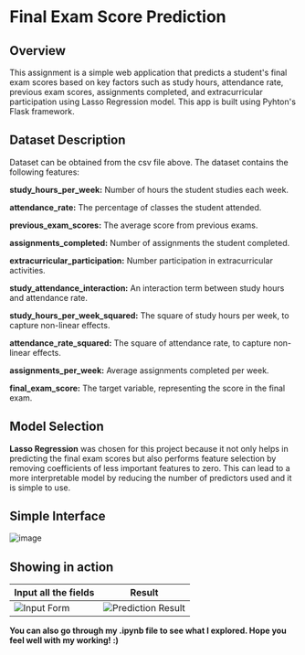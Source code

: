 # Final Exam Score Prediction

## Overview
This assignment is a simple web application that predicts a student's final exam scores based on key factors such as study hours, attendance rate, previous exam scores, assignments completed, and extracurricular participation using Lasso Regression model. This app is built using Pyhton's Flask framework.
 
## Dataset Description
Dataset can be obtained from the csv file above.
The dataset contains the following features:

**study_hours_per_week:** Number of hours the student studies each week.

**attendance_rate:** The percentage of classes the student attended.

**previous_exam_scores:** The average score from previous exams.

**assignments_completed:** Number of assignments the student completed.

**extracurricular_participation:** Number participation in extracurricular activities.

**study_attendance_interaction:** An interaction term between study hours and attendance rate.

**study_hours_per_week_squared:** The square of study hours per week, to capture non-linear effects.

**attendance_rate_squared:** The square of attendance rate, to capture non-linear effects.

**assignments_per_week:** Average assignments completed per week.

**final_exam_score:** The target variable, representing the score in the final exam.

## Model Selection
**Lasso Regression** was chosen for this project because it not only helps in predicting the final exam scores but also performs feature selection by removing coefficients of less important features to zero. This can lead to a more interpretable model by reducing the number of predictors used and it is simple to use.

## Simple Interface
![image](https://github.com/user-attachments/assets/8d7f5344-3ab6-45a9-839f-14e0983f4432)

## Showing in action
| Input all the fields                                  | Result                                      |
|-------------------------------------------------------|---------------------------------------------|
| ![Input Form](https://github.com/user-attachments/assets/c8db5202-3d08-4c16-9dde-95487c43d37d) | ![Prediction Result](https://github.com/user-attachments/assets/cceb5336-069a-444c-a33d-c85f9912383f) |
 


**You can also go through my .ipynb file to see what I explored. Hope you feel well with my working! :)**
